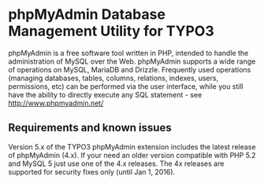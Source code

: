 # phpMyAdmin Database Management Utility for TYPO3

phpMyAdmin is a free software tool written in PHP, intended to handle the administration of MySQL over 
the Web. phpMyAdmin supports a wide range of operations on MySQL, MariaDB and Drizzle. Frequently 
used operations (managing databases, tables, columns, relations, indexes, users, permissions, etc) 
can be performed via the user interface, while you still have the ability to directly 
execute any SQL statement - see http://www.phpmyadmin.net/

## Requirements and known issues

Version 5.x of the TYPO3 phpMyAdmin extension includes the latest release of phpMyAdmin (4.x). If your need
an older version compatible with PHP 5.2 and MySQL 5 just use one of the 4.x releases. The 4x releases 
are supported for security fixes only (until Jan 1, 2016).
